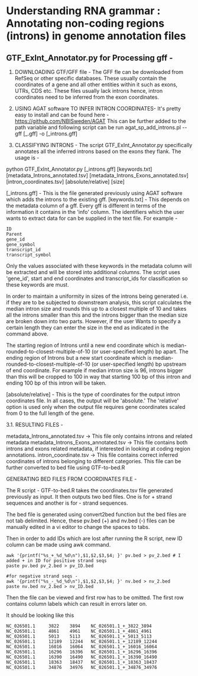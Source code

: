 # Understanding RNA grammar : Annotating non-coding regions (introns) in genome annotation files

## GTF_ExInt_Annotator.py for Processing gff -

1. DOWNLOADING GTF/GFF file -
The GFF fle can be downloaded from RefSeq or other specific databases.
These usually contain the coordinates of a gene and all other entities within it such as exons, UTRs, CDS etc.
These files usually lack introns hence, intron coordinates need to be inferred from the exon coordinates.

2. USING AGAT software TO INFER INTRON COORDINATES-
It's pretty easy to install and can be found here -  https://github.com/NBISweden/AGAT
This can be further added to the path variable and following script can be run
agat_sp_add_introns.pl --gff [_.gff] -o [_introns.gff]

3. CLASSIFYING INTRONS -
The script GTF_ExInt_Annotator.py specifically annotates all the inferred introns based on the exons they flank. The usage is -

python GTF_ExInt_Annotator.py [_introns.gff] [keywords.txt] [metadata_Introns_annotated.tsv] [metadata_Introns_Exons_annotated.tsv][intron_coordinates.tsv] [absolute/relative] [size]

[_introns.gff] - This is the file generated previously using AGAT software which adds the introns to the existing gff.
[keywords.txt] - This depends on the metadata column of a gff. Every gff is different in terms of the information it contains in the 'info' column.
The identifiers which the user wants to extract data for can be supplied in the text file. For example -

```
ID
Parent
gene_id
gene_symbol
transcript_id
transcript_symbol

```
Only the values associated with these keywords in the metadata column will be extracted and will be stored into additional
columns.
The script uses 'gene_id', start and end coordinates and transcript_ids for classification so these keywords are must.

In order to maintain a uniformity in sizes of the introns being generated i.e. if they are to be subjected to downstream
analysis, this script calculates the median intron size and rounds this up to a closest multiple of 10 and takes all the
introns smaller than this and the introns bigger than the median size are broken down into two parts. However, if the user
Wants to specify a certain length they can enter the size in the end as indicated in the command above.

The starting region of Introns until a new end coordinate which is median-rounded-to-closest-multiple-of-10 (or user-specified length) bp apart.
The ending region of Introns but a new start coordinate which is median-rounded-to-closest-multiple-of-10 (or user-specified length) bp upstream of
end coordinate.
For example if median intron size is 96, introns bigger than this will be cropped to 100 in way that starting 100 bp of
this intron and ending 100 bp of this intron will be taken.

[absolute/relative] - This is the type of coordinates for the output intron coordinates file. In all cases, the output will be 'absolute.' The 'relative' option is used only when the output file requires gene coordinates scaled from 0 to the full length of the gene.

3.1. RESULTING FILES -

metadata_Introns_annotated.tsv -> This file only contains introns and related metadata
metadata_Introns_Exons_annotated.tsv -> This file contains both introns and exons related metadata, if interested in looking at coding region annotations.
intron_coordinate.tsv -> This file contains correct inferred coordinates of introns belonging to different categories. 
This file can be further converted to bed file using 
GTF-to-bed.R 

GENERATING BED FILES FROM COORDINATES FILE -

The R script - GTF-to-bed.R takes the coordinates.tsv file generated previously as input.
It then outputs two bed files. One is for + strand sequences and another is for - strand sequences.

The bed file is generated using convert2bed function but the bed files are not tab delimited. Hence, these pv.bed (+) and
nv.bed (-) files can be manually edited in a vi editor to change the spaces to tabs.

Then in order to add IDs which are lost after running the R script, new ID column can be made using awk command.

```
awk '{printf("%s_+_%d_%d\n"),$1,$2,$3,$4; }' pv.bed > pv_2.bed # I added + in ID for positive strand seqs
paste pv.bed pv_2.bed > pv_ID.bed

#for negative strand seqs -
awk '{printf("%s_-_%d_%d\n"),$1,$2,$3,$4; }' nv.bed > nv_2.bed
paste nv.bed nv_2.bed > nv_ID.bed
```
Then the file can be viewed and first row has to be omitted. The first row contains column labels which can result in errors later on.

It should be looking like this

```
NC_026501.1     3822    3894    NC_026501.1_+_3822_3894
NC_026501.1     4861    4961    NC_026501.1_+_4861_4961
NC_026501.1     5013    5113    NC_026501.1_+_5013_5113
NC_026501.1     12189   12244   NC_026501.1_+_12189_12244
NC_026501.1     16016   16064   NC_026501.1_+_16016_16064
NC_026501.1     16296   16396   NC_026501.1_+_16296_16396
NC_026501.1     16390   16490   NC_026501.1_+_16390_16490
NC_026501.1     18363   18437   NC_026501.1_+_18363_18437
NC_026501.1     34876   34976   NC_026501.1_+_34876_34976

```

